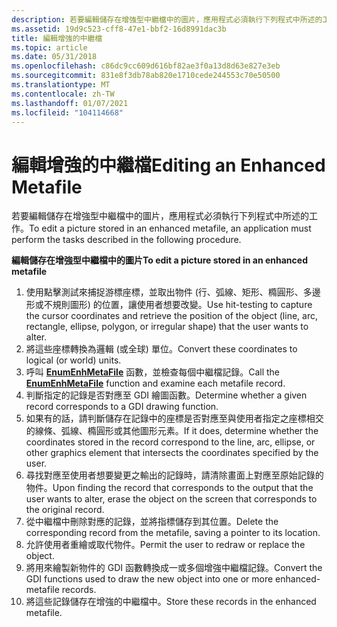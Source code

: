 ```yaml
---
description: 若要編輯儲存在增強型中繼檔中的圖片，應用程式必須執行下列程式中所述的工作。
ms.assetid: 19d9c523-cff8-47e1-bbf2-16d8991dac3b
title: 編輯增強的中繼檔
ms.topic: article
ms.date: 05/31/2018
ms.openlocfilehash: c86dc9cc609d616bf82ae3f0a13d8d63e827e3eb
ms.sourcegitcommit: 831e8f3db78ab820e1710cede244553c70e50500
ms.translationtype: MT
ms.contentlocale: zh-TW
ms.lasthandoff: 01/07/2021
ms.locfileid: "104114668"
---
```

# <a name="editing-an-enhanced-metafile"></a><span data-ttu-id="904d3-103">編輯增強的中繼檔</span><span class="sxs-lookup"><span data-stu-id="904d3-103">Editing an Enhanced Metafile</span></span>

<span data-ttu-id="904d3-104">若要編輯儲存在增強型中繼檔中的圖片，應用程式必須執行下列程式中所述的工作。</span><span class="sxs-lookup"><span data-stu-id="904d3-104">To edit a picture stored in an enhanced metafile, an application must perform the tasks described in the following procedure.</span></span>

<span data-ttu-id="904d3-105">**編輯儲存在增強型中繼檔中的圖片**</span><span class="sxs-lookup"><span data-stu-id="904d3-105">**To edit a picture stored in an enhanced metafile**</span></span>

1.  <span data-ttu-id="904d3-106">使用點擊測試來捕捉游標座標，並取出物件 (行、弧線、矩形、橢圓形、多邊形或不規則圖形) 的位置，讓使用者想要改變。</span><span class="sxs-lookup"><span data-stu-id="904d3-106">Use hit-testing to capture the cursor coordinates and retrieve the position of the object (line, arc, rectangle, ellipse, polygon, or irregular shape) that the user wants to alter.</span></span>
2.  <span data-ttu-id="904d3-107">將這些座標轉換為邏輯 (或全球) 單位。</span><span class="sxs-lookup"><span data-stu-id="904d3-107">Convert these coordinates to logical (or world) units.</span></span>
3.  <span data-ttu-id="904d3-108">呼叫 [**EnumEnhMetaFile**](/windows/desktop/api/Wingdi/nf-wingdi-enumenhmetafile) 函數，並檢查每個中繼檔記錄。</span><span class="sxs-lookup"><span data-stu-id="904d3-108">Call the [**EnumEnhMetaFile**](/windows/desktop/api/Wingdi/nf-wingdi-enumenhmetafile) function and examine each metafile record.</span></span>
4.  <span data-ttu-id="904d3-109">判斷指定的記錄是否對應至 GDI 繪圖函數。</span><span class="sxs-lookup"><span data-stu-id="904d3-109">Determine whether a given record corresponds to a GDI drawing function.</span></span>
5.  <span data-ttu-id="904d3-110">如果有的話，請判斷儲存在記錄中的座標是否對應至與使用者指定之座標相交的線條、弧線、橢圓形或其他圖形元素。</span><span class="sxs-lookup"><span data-stu-id="904d3-110">If it does, determine whether the coordinates stored in the record correspond to the line, arc, ellipse, or other graphics element that intersects the coordinates specified by the user.</span></span>
6.  <span data-ttu-id="904d3-111">尋找對應至使用者想要變更之輸出的記錄時，請清除畫面上對應至原始記錄的物件。</span><span class="sxs-lookup"><span data-stu-id="904d3-111">Upon finding the record that corresponds to the output that the user wants to alter, erase the object on the screen that corresponds to the original record.</span></span>
7.  <span data-ttu-id="904d3-112">從中繼檔中刪除對應的記錄，並將指標儲存到其位置。</span><span class="sxs-lookup"><span data-stu-id="904d3-112">Delete the corresponding record from the metafile, saving a pointer to its location.</span></span>
8.  <span data-ttu-id="904d3-113">允許使用者重繪或取代物件。</span><span class="sxs-lookup"><span data-stu-id="904d3-113">Permit the user to redraw or replace the object.</span></span>
9.  <span data-ttu-id="904d3-114">將用來繪製新物件的 GDI 函數轉換成一或多個增強中繼檔記錄。</span><span class="sxs-lookup"><span data-stu-id="904d3-114">Convert the GDI functions used to draw the new object into one or more enhanced-metafile records.</span></span>
10. <span data-ttu-id="904d3-115">將這些記錄儲存在增強的中繼檔中。</span><span class="sxs-lookup"><span data-stu-id="904d3-115">Store these records in the enhanced metafile.</span></span>

 

 



